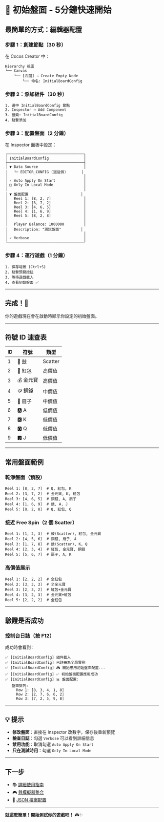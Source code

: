 # 🚀 初始盤面 - 5分鐘快速開始

## 最簡單的方式：編輯器配置

### 步驟 1：創建節點（30 秒）

在 Cocos Creator 中：

```
Hierarchy 視圖
└── Canvas
    └── [右鍵] → Create Empty Node
        └── 命名: InitialBoardConfig
```

### 步驟 2：添加組件（30 秒）

```
1. 選中 InitialBoardConfig 節點
2. Inspector → Add Component
3. 搜索: InitialBoardConfig
4. 點擊添加
```

### 步驟 3：配置盤面（2 分鐘）

在 Inspector 面板中設定：

```
┌───────────────────────────────────┐
│ InitialBoardConfig                │
├───────────────────────────────────┤
│ ▼ Data Source                     │
│   └─ EDITOR_CONFIG (選這個)       │
│                                   │
│ ✓ Auto Apply On Start             │
│ □ Only In Local Mode              │
│                                   │
│ ▼ 盤面配置                        │
│   Reel 1: [8, 2, 7]               │
│   Reel 2: [3, 7, 2]               │
│   Reel 3: [4, 6, 5]               │
│   Reel 4: [1, 6, 9]               │
│   Reel 5: [8, 2, 8]               │
│                                   │
│   Player Balance: 1000000         │
│   Description: "測試盤面"         │
│                                   │
│ ✓ Verbose                         │
└───────────────────────────────────┘
```

### 步驟 4：運行遊戲（1 分鐘）

```
1. 保存場景 (Ctrl+S)
2. 點擊預覽按鈕
3. 等待遊戲載入
4. 查看初始盤面 ✅
```

---

## 完成！🎉

你的遊戲現在會在啟動時顯示你設定的初始盤面。

---

## 符號 ID 速查表

| ID | 符號 | 類型 |
|----|------|------|
| 1 | 🥁 鼓 | Scatter |
| 2 | 🧧 紅包 | 高價值 |
| 3 | 💰 金元寶 | 高價值 |
| 4 | 🪙 銅錢 | 中價值 |
| 5 | 🪭 扇子 | 中價值 |
| 6 | 🅰️ A | 低價值 |
| 7 | 🅺 K | 低價值 |
| 8 | 🅾️ Q | 低價值 |
| 9 | 🅹 J | 低價值 |

---

## 常用盤面範例

### 乾淨盤面（預設）
```
Reel 1: [8, 2, 7]  # Q, 紅包, K
Reel 2: [3, 7, 2]  # 金元寶, K, 紅包
Reel 3: [4, 6, 5]  # 銅錢, A, 扇子
Reel 4: [1, 6, 9]  # 鼓, A, J
Reel 5: [8, 2, 8]  # Q, 紅包, Q
```

### 接近 Free Spin（2 個 Scatter）
```
Reel 1: [1, 2, 3]  # 鼓(Scatter), 紅包, 金元寶
Reel 2: [4, 5, 6]  # 銅錢, 扇子, A
Reel 3: [1, 7, 8]  # 鼓(Scatter), K, Q
Reel 4: [2, 3, 4]  # 紅包, 金元寶, 銅錢
Reel 5: [5, 6, 7]  # 扇子, A, K
```

### 高價值展示
```
Reel 1: [2, 2, 2]  # 全紅包
Reel 2: [3, 3, 3]  # 全金元寶
Reel 3: [2, 3, 2]  # 紅包+金元寶
Reel 4: [3, 2, 3]  # 金元寶+紅包
Reel 5: [2, 2, 2]  # 全紅包
```

---

## 驗證是否成功

### 控制台日誌（按 F12）

成功時會看到：

```
✅ [InitialBoardConfig] 組件載入
✅ [InitialBoardConfig] 已註冊為全局實例
✅ [InitialBoardConfig] 🎮 開始應用初始盤面配置...
✅ [InitialBoardConfig] ✅ 初始盤面配置應用成功
✅ [InitialBoardConfig] 📊 盤面配置:
   盤面排列:
     Row 1: [8, 3, 4, 1, 8]
     Row 2: [2, 7, 6, 6, 2]
     Row 3: [7, 2, 5, 9, 8]
```

---

## 💡 提示

- **修改盤面**：直接在 Inspector 改數字，保存後重新預覽
- **檢查日誌**：勾選 `Verbose` 可以看到詳細信息
- **禁用功能**：取消勾選 `Auto Apply On Start`
- **只在測試時用**：勾選 `Only In Local Mode`

---

## 下一步

- 📚 [詳細使用指南](Initial-Board-Editor-Config-Guide.md)
- 🎮 [與模擬器整合](Simulator-Quick-Start.md)
- 📝 [JSON 檔案配置](Initial-Board-Quick-Reference.md)

---

**就這麼簡單！開始測試你的遊戲吧！** 🎮✨
